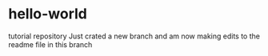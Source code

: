 # hello-world
tutorial repository
Just crated a new branch and am now making edits to the readme file in this branch
